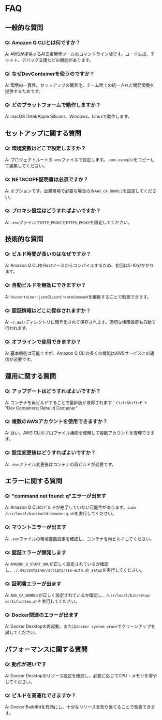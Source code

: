 # FAQ

## 一般的な質問

### Q: Amazon Q CLIとは何ですか？
A: AWSが提供するAI支援開発ツールのコマンドライン版です。コード生成、チャット、デバッグ支援などの機能があります。

### Q: なぜDevContainerを使うのですか？
A: 環境の一貫性、セットアップの簡素化、チーム間での統一された開発環境を提供するためです。

### Q: どのプラットフォームで動作しますか？
A: macOS (Intel/Apple Silicon)、Windows、Linuxで動作します。

## セットアップに関する質問

### Q: 環境変数はどこで設定しますか？
A: プロジェクトルートの`.env`ファイルで設定します。`.env.example`をコピーして編集してください。

### Q: NETSCOPE証明書は必須ですか？
A: オプションです。企業環境で必要な場合のみ`AWS_CA_BUNDLE`を設定してください。

### Q: プロキシ設定はどうすればよいですか？
A: `.env`ファイルで`HTTP_PROXY`と`HTTPS_PROXY`を設定してください。

## 技術的な質問

### Q: ビルド時間が長いのはなぜですか？
A: Amazon Q CLIをRustソースからコンパイルするため、初回は5-10分かかります。

### Q: 自動ビルドを無効にできますか？
A: `devcontainer.json`の`postCreateCommand`を編集することで制御できます。

### Q: 認証情報はどこに保存されますか？
A: `~/.aws/`ディレクトリに暗号化されて保存されます。適切な権限設定も自動で行われます。

### Q: オフラインで使用できますか？
A: 基本機能は可能ですが、Amazon Q CLIの多くの機能はAWSサービスとの通信が必要です。

## 運用に関する質問

### Q: アップデートはどうすればよいですか？
A: コンテナを再ビルドすることで最新版が取得されます：`Ctrl+Shift+P` → "Dev Containers: Rebuild Container"

### Q: 複数のAWSアカウントを使用できますか？
A: はい。AWS CLIのプロファイル機能を使用して複数アカウントを管理できます。

### Q: 設定変更後はどうすればよいですか？
A: `.env`ファイル変更後はコンテナの再ビルドが必要です。

## エラーに関する質問

### Q: "command not found: q"エラーが出ます
A: Amazon Q CLIのビルドが完了していない可能性があります。`sudo /usr/local/bin/build-amazon-q.sh`を実行してください。

### Q: マウントエラーが出ます
A: `.env`ファイルの環境変数設定を確認し、コンテナを再ビルドしてください。

### Q: 認証エラーが頻発します
A: `AMAZON_Q_START_URL`が正しく設定されているか確認し、`./.devcontainer/scripts/sso-auth.sh setup`を実行してください。

### Q: 証明書エラーが出ます
A: `AWS_CA_BUNDLE`が正しく設定されているか確認し、`/usr/local/bin/setup-certificates.sh`を実行してください。

### Q: Docker関連のエラーが出ます
A: Docker Desktopの再起動、または`docker system prune`でクリーンアップを試してください。

## パフォーマンスに関する質問

### Q: 動作が遅いです
A: Docker Desktopのリソース設定を確認し、必要に応じてCPU・メモリを増やしてください。

### Q: ビルドを高速化できますか？
A: Docker BuildKitを有効にし、十分なリソースを割り当てることで改善できます。
